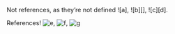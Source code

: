 Not references, as they’re not defined ![a], ![b][], ![c][d].

References! ![e], ![f][], ![g][h]

[e]: x
[f]: y
[h]: z

